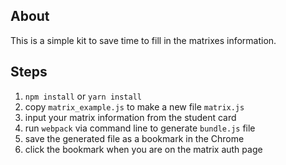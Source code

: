 ## About 
This is a simple kit to save time to fill in the matrixes information.

## Steps
1. `npm install` or `yarn install`
2. copy `matrix_example.js` to make a new file `matrix.js`
3. input your matrix information from the student card
4. run `webpack` via command line to generate `bundle.js` file
5. save the generated file as a bookmark in the Chrome
6. click the bookmark when you are on the matrix auth page